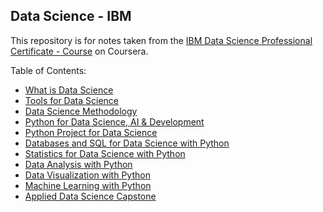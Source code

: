 ## Data Science - IBM

This repository is for notes taken from the [IBM Data Science Professional Certificate - Course](https://www.coursera.org/professional-certificates/ibm-data-science) on Coursera.

Table of Contents:

- [What is Data Science](https://github.com/JustPrathyush/DataScience-IBM/tree/main/01-What%20is%20Data%20Science)
- [Tools for Data Science](https://github.com/JustPrathyush/DataScience-IBM/tree/main/02-Tools%20for%20Data%20Science)
- [Data Science Methodology](https://github.com/JustPrathyush/DataScience-IBM/tree/main/03-Data%20Science%20Methodology)
- [Python for Data Science, AI & Development](https://github.com/JustPrathyush/DataScience-IBM/tree/main/04-Python%20for%20Data%20Science%20AI%20%26%20Development)
- [Python Project for Data Science](c05-python-project-for-data-science/readme.md)
- [Databases and SQL for Data Science with Python](c06-databases-and-sql-for-data-science-with-python/readme.md)
- [Statistics for Data Science with Python](c06-Statistics-for-Data-Science-with-Python/readme.md)
- [Data Analysis with Python](c07-data-analysis-with-python/readme.md)
- [Data Visualization with Python](c08-data-visualization-with-python/readme.md)
- [Machine Learning with Python](c09-machine-learning-with-python/readme.md)
- [Applied Data Science Capstone](c10-applied-data-science-capstone/readme.md)


